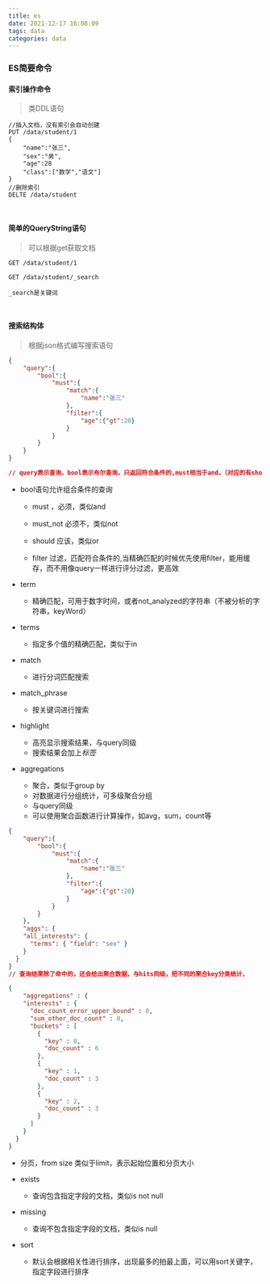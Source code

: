 ```yaml
---
title: es
date: 2021-12-17 16:08:09
tags: data
categories: data
---
```


### ES简要命令


#### 索引操作命令

> 类DDL语句

```ES
//插入文档，没有索引会自动创建
PUT /data/student/1
{
	"name":"张三",
	"sex":"男",
	"age":28
	"class":["数学","语文"]
}
//删除索引
DELTE /data/student



```


#### 简单的QueryString语句

> 可以根据get获取文档

```ES
GET /data/student/1

GET /data/student/_search

_search是关键词



```


#### 搜索结构体

> 根据json格式编写搜索语句



 

``` JSON
{
	"query":{
		"bool":{
			"must":{
				"match":{
					"name":"张三"
				},
				"filter":{
					"age":{"gt":20}
				}
			}
		}
	}
}

// query表示查询，bool表示布尔查询，只返回符合条件的,must相当于and，（对应的有should相当于or），match表示匹配相当于like，但是会进行分词处理，会搜张，会搜三，会搜张三（当然还有更复杂的用法）,filter表示过滤掉
```


- bool语句允许组合条件的查询
	- must ，必须，类似and

	- must_not	必须不，类似not

	- should	应该，类似or

	- filter	过滤，匹配符合条件的,当精确匹配的时候优先使用filter，能用缓存，而不用像query一样进行评分过滤，更高效


- term
	- 精确匹配，可用于数字时间，或者not_analyzed的字符串（不被分析的字符串，keyWord）

- terms
	- 指定多个值的精确匹配，类似于in

- match
	- 进行分词匹配搜索

- match_phrase
	- 按关键词进行搜索
- highlight
	- 高亮显示搜索结果，与query同级
	- 搜索结果会加上<em>标签</em>

- aggregations
	- 聚合，类似于group by
	- 对数据进行分组统计，可多级聚合分组
	- 与query同级
	- 可以使用聚合函数进行计算操作，如avg，sum，count等


```JSON
{
	"query":{
		"bool":{
			"must":{
				"match":{
					"name":"张三"
				},
				"filter":{
					"age":{"gt":20}
				}
			}
		}
	},
	"aggs": {
    "all_interests": {
      "terms": { "field": "sex" }
    }
  }
}
// 查询结果除了命中的，还会给出聚合数据，与hits同级，把不同的聚合key分类统计，

{
	"aggregations" : {
    "interests" : {
      "doc_count_error_upper_bound" : 0,
      "sum_other_doc_count" : 0,
      "buckets" : [
        {
          "key" : 0,
          "doc_count" : 6
        },
        {
          "key" : 1,
          "doc_count" : 3
        },
        {
          "key" : 2,
          "doc_count" : 3
        }
      ]
    }
  }
}

```

- 分页，from size 类似于limit，表示起始位置和分页大小


- exists
	- 查询包含指定字段的文档，类似is not null

- missing
	- 查询不包含指定字段的文档，类似is null


- sort
	- 默认会根据相关性进行排序，出现最多的拍最上面，可以用sort关键字，指定字段进行排序
